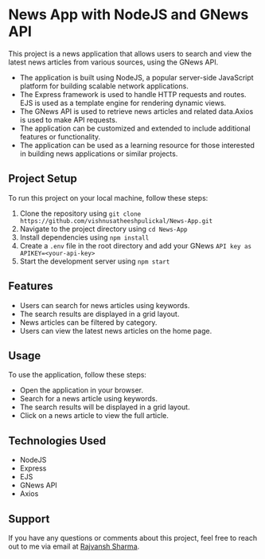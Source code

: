 # News App with NodeJS and GNews API
This project is a news application that allows users to search and view the latest news articles from various sources, using the GNews API.
* The application is built using NodeJS, a popular server-side JavaScript platform for building scalable network applications.
* The Express framework is used to handle HTTP requests and routes. EJS is used as a template engine for rendering dynamic views.
* The GNews API is used to retrieve news articles and related data.Axios is used to make API requests.
* The application can be customized and extended to include additional features or functionality.
* The application can be used as a learning resource for those interested in building news applications or similar projects.

## Project Setup
To run this project on your local machine, follow these steps:

1. Clone the repository using `git clone https://github.com/vishnusatheeshpulickal/News-App.git`
2. Navigate to the project directory using `cd News-App`
3. Install dependencies using `npm install`
4. Create a `.env` file in the root directory and add your GNews `API key as APIKEY=<your-api-key>`
5. Start the development server using `npm start`

## Features
* Users can search for news articles using keywords.
* The search results are displayed in a grid layout.
* News articles can be filtered by category.
* Users can view the latest news articles on the home page.

## Usage
To use the application, follow these steps:
* Open the application in your browser.
* Search for a news article using keywords.
* The search results will be displayed in a grid layout.
* Click on a news article to view the full article.


## Technologies Used
* NodeJS
* Express
* EJS
* GNews API
* Axios




## Support

If you have any questions or comments about this project, feel free to reach out to me via email at [Rajvansh Sharma](mailto:rajvanshsharma.666@gmail.com).
